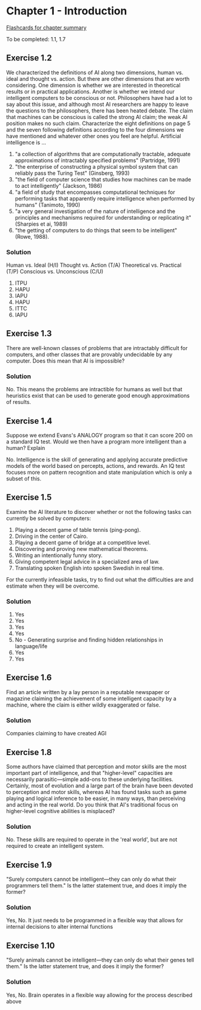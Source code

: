 # Chapter 1 - Introduction #
[Flashcards for chapter summary](http://www.cram.com/flashcards/chapter-1-7503903)

To be completed:
1.1, 1.7

## Exercise 1.2 ##
We characterized the definitions of AI along two dimensions, human vs. ideal and thought
vs. action. But there are other dimensions that are worth considering. One dimension is whether
we are interested in theoretical results or in practical applications. Another is whether we intend
our intelligent computers to be conscious or not. Philosophers have had a lot to say about this
issue, and although most AI researchers are happy to leave the questions to the philosophers,
there has been heated debate. The claim that machines can be conscious is called the strong AI
claim; the weak AI position makes no such claim. Characterize the eight definitions on page
5 and the seven following definitions according to the four dimensions we have mentioned and
whatever other ones you feel are helpful.
Artificial intelligence is ...

1. "a collection of algorithms that are computationally tractable, adequate approximations of
intractably specified problems" (Partridge, 1991)
2. "the enterprise of constructing a physical symbol system that can reliably pass the Turing
Test" (Ginsberg, 1993)
3. "the field of computer science that studies how machines can be made to act intelligently"
(Jackson, 1986)
4. "a field of study that encompasses computational techniques for performing tasks that
apparently require intelligence when performed by humans" (Tanimoto, 1990)
5. "a very general investigation of the nature of intelligence and the principles and mechanisms
required for understanding or replicating it" (Sharpies et ai, 1989)
6. "the getting of computers to do things that seem to be intelligent" (Rowe, 1988).

### Solution ###
Human vs. Ideal (H/I)
Thought vs. Action (T/A)
Theoretical vs. Practical (T/P)
Conscious vs. Unconscious (C/U)

1. ITPU
2. HAPU
3. IAPU
4. HAPU
5. ITTC
6. IAPU


## Exercise 1.3 ##
There are well-known classes of problems that are intractably difficult for computers,
and other classes that are provably undecidable by any computer. Does this mean that AI is
impossible?

### Solution ###
No. This means the problems are intractible for humans as well but that heuristics exist that can be used
to generate good enough approximations of results.


## Exercise 1.4 ##
Suppose we extend Evans's ANALOGY program so that it can score 200 on a standard IQ
test. Would we then have a program more intelligent than a human? Explain

No. Intelligence is the skill of generating and applying accurate predictive models of the world
based on percepts, actions, and rewards. An IQ test focuses more on pattern recognition and state manipulation
which is only a subset of this.


## Exercise 1.5 ##
Examine the AI literature to discover whether or not the following tasks can currently be
solved by computers:

1. Playing a decent game of table tennis (ping-pong).
2. Driving in the center of Cairo.
3. Playing a decent game of bridge at a competitive level.
4. Discovering and proving new mathematical theorems.
5. Writing an intentionally funny story.
6. Giving competent legal advice in a specialized area of law.
7. Translating spoken English into spoken Swedish in real time.

For the currently infeasible tasks, try to find out what the difficulties are and estimate when they
will be overcome.

### Solution ###
1. Yes
2. Yes
3. Yes
4. Yes
5. No - Generating surprise and finding hidden relationships in language/life
6. Yes
7. Yes


## Exercise 1.6 ##
Find an article written by a lay person in a reputable newspaper or magazine claiming
the achievement of some intelligent capacity by a machine, where the claim is either wildly
exaggerated or false.

### Solution ###
Companies claiming to have created AGI


## Exercise 1.8 ##
Some authors have claimed that perception and motor skills are the most important part of
intelligence, and that "higher-level" capacities are necessarily parasitic—simple add-ons to these
underlying facilities. Certainly, most of evolution and a large part of the brain have been devoted
to perception and motor skills, whereas AI has found tasks such as game playing and logical
inference to be easier, in many ways, than perceiving and acting in the real world. Do you think
that AI's traditional focus on higher-level cognitive abilities is misplaced?

### Solution ###
No. These skills are required to operate in the 'real world', but are not required to create an intelligent system.


## Exercise 1.9 ##
"Surely computers cannot be intelligent—they can only do what their programmers tell
them." Is the latter statement true, and does it imply the former?

### Solution ###
Yes, No. It just needs to be programmed in a flexible way that allows for internal decisions to alter internal functions


## Exercise 1.10 ##
"Surely animals cannot be intelligent—they can only do what their genes tell them." Is
the latter statement true, and does it imply the former?

### Solution ###
Yes, No. Brain operates in a flexible way allowing for the process described above
